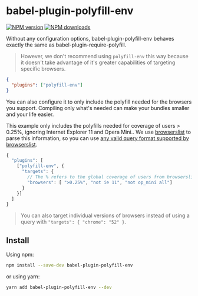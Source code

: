 # babel-plugin-polyfill-env

[![NPM version](https://img.shields.io/npm/v/babel-plugin-polyfill-env.svg?style=flat)](https://npmjs.com/package/babel-plugin-polyfill-env) [![NPM downloads](https://img.shields.io/npm/dm/babel-plugin-polyfill-env.svg?style=flat)](https://npmjs.com/package/babel-plugin-polyfill-env)

Without any configuration options, babel-plugin-polyfill-env behaves exactly the same as babel-plugin-require-polyfill.

> However, we don't recommend using `polyfill-env` this way because it doesn't take advantage of it's greater capabilities of targeting specific browsers.

```json
{
  "plugins": ["polyfill-env"]
}
```

You can also configure it to only include the polyfill needed for the browsers you support. Compiling only what's needed can make your bundles smaller and your life easier.

This example only includes the polyfills needed for coverage of users > 0.25%, ignoring Internet Explorer 11 and Opera Mini.. We use [browserslist](https://github.com/ai/browserslist) to parse this information, so you can use [any valid query format supported by browserslist](https://github.com/ai/browserslist#queries).

```js
{
  "plugins": [
    ["polyfill-env", {
      "targets": {
        // The % refers to the global coverage of users from browserslist
        "browsers": [ ">0.25%", "not ie 11", "not op_mini all"]
      }
    }]
  ]
}
```

> You can also target individual versions of browsers instead of using a query with `"targets": { "chrome": "52" }`.

## Install

Using npm:

```sh
npm install --save-dev babel-plugin-polyfill-env
```

or using yarn:

```sh
yarn add babel-plugin-polyfill-env --dev
```
